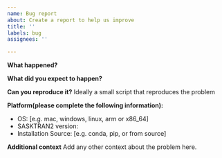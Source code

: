 ```yaml
---
name: Bug report
about: Create a report to help us improve
title: ''
labels: bug
assignees: ''

---
```


**What happened?**

**What did you expect to happen?**

**Can you reproduce it?**
Ideally a small script that reproduces the problem

**Platform(please complete the following information):**
 - OS: [e.g. mac, windows, linux, arm or x86_64]
 - SASKTRAN2 version:
 - Installation Source: [e.g. conda, pip, or from source]

**Additional context**
Add any other context about the problem here.
